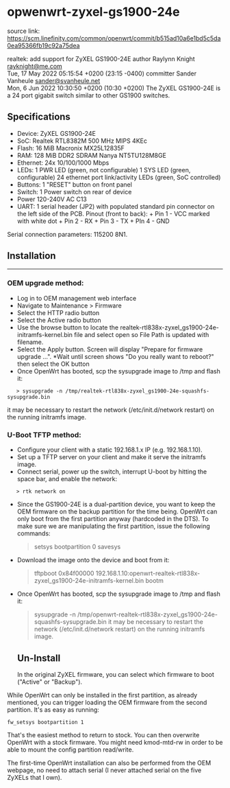 # opwenwrt-zyxel-gs1900-24e

source link: https://scm.linefinity.com/common/openwrt/commit/b515ad10a6e1bd5c5da0ea95366fb19c92a75dea


realtek: add support for ZyXEL GS1900-24E
author	Raylynn Knight <rayknight@me.com>	
	Tue, 17 May 2022 05:15:54 +0200 (23:15 -0400)
committer	Sander Vanheule <sander@svanheule.net>	
	Mon, 6 Jun 2022 10:30:50 +0200 (10:30 +0200)
The ZyXEL GS1900-24E is a 24 port gigabit switch similar to other GS1900
switches.

Specifications
--------------
* Device:    ZyXEL GS1900-24E
* SoC:       Realtek RTL8382M 500 MHz MIPS 4KEc
* Flash:     16 MiB Macronix MX25L12835F
* RAM:       128 MiB DDR2 SDRAM Nanya NT5TU128M8GE
* Ethernet:  24x 10/100/1000 Mbps
* LEDs:      1 PWR LED (green, not configurable)
             1 SYS LED (green, configurable)
             24 ethernet port link/activity LEDs (green, SoC controlled)
* Buttons:   1 "RESET" button on front panel
* Switch:    1 Power switch on rear of device
* Power      120-240V AC C13
* UART:      1 serial header (JP2) with populated standard pin connector on
             the left side of the PCB.
             Pinout (front to back):
             + Pin 1 - VCC marked with white dot
             + Pin 2 - RX
             + Pin 3 - TX
             + PIn 4 - GND

Serial connection parameters:  115200 8N1.

## Installation
------------

### OEM upgrade method:

* Log in to OEM management web interface
* Navigate to Maintenance > Firmware
* Select the HTTP radio button
* Select the Active radio button
* Use the browse button to locate the
realtek-rtl838x-zyxel_gs1900-24e-initramfs-kernel.bin
file and select open so File Path is updated with filename.
* Select the Apply button. Screen will display "Prepare
for firmware upgrade ...".
*Wait until screen shows "Do you really want to reboot?"
then select the OK button
* Once OpenWrt has booted, scp the sysupgrade image to /tmp and flash it:
```
   > sysupgrade -n /tmp/realtek-rtl838x-zyxel_gs1900-24e-squashfs-sysupgrade.bin
```
   it may be necessary to restart the network (/etc/init.d/network restart) on
   the running initramfs image.

### U-Boot TFTP method:

* Configure your client with a static 192.168.1.x IP (e.g. 192.168.1.10).
* Set up a TFTP server on your client and make it serve the initramfs image.
* Connect serial, power up the switch, interrupt U-boot by hitting the
  space bar, and enable the network:
```
   > rtk network on
```
* Since the GS1900-24E is a dual-partition device, you want to keep the OEM
  firmware on the backup partition for the time being. OpenWrt can only boot
  from the first partition anyway (hardcoded in the DTS). To make sure we are
  manipulating the first partition, issue the following commands:
  > setsys bootpartition 0
  > savesys
* Download the image onto the device and boot from it:
   > tftpboot 0x84f00000 192.168.1.10:openwrt-realtek-rtl838x-zyxel_gs1900-24e-initramfs-kernel.bin
   > bootm
* Once OpenWrt has booted, scp the sysupgrade image to /tmp and flash it:
   > sysupgrade -n /tmp/openwrt-realtek-rtl838x-zyxel_gs1900-24e-squashfs-sysupgrade.bin
   it may be necessary to restart the network (/etc/init.d/network restart) on
   the running initramfs image.
   
   ## Un-Install

  In the original ZyXEL firmware, you can select which firmware to boot ("Active" or "Backup").

While OpenWrt can only be installed in the first partition, as already mentioned, you can trigger loading the OEM firmware from the second partition. It's as easy as running:
```
fw_setsys bootpartition 1
```
That's the easiest method to return to stock. You can then overwrite OpenWrt with a stock firmware.
You might need kmod-mtd-rw in order to be able to mount the config partition read/write.

The first-time OpenWrt installation can also be performed from the OEM webpage, no need to attach serial (I never attached serial on the five ZyXELs that I own).
